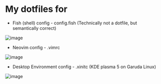 # My dotfiles for

* Fish (shell) config - config.fish (Technically not a dotfile, but semantically correct)

![image](https://user-images.githubusercontent.com/69732000/121108354-39fd6e80-c7cf-11eb-9d50-954753d11a19.png)

* Neovim config - .vimrc

![image](https://user-images.githubusercontent.com/69732000/121109017-5d74e900-c7d0-11eb-9c5a-f93b5d5657a8.png)

* Desktop Environment config - .xinitc (KDE plasma 5 on Garuda Linux)

![image](https://user-images.githubusercontent.com/69732000/121108856-15ee5d00-c7d0-11eb-84de-cb18fa2c9d7c.png)
